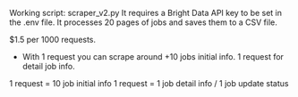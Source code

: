 Working script: scraper_v2.py
It requires a Bright Data API key to be set in the .env file.
It processes 20 pages of jobs and saves them to a CSV file.

$1.5 per 1000 requests.

- With 1 request you can scrape around +10 jobs initial info. 1 request for detail job info.

1 request = 10 job initial info
1 request = 1 job detail info / 1 job update status